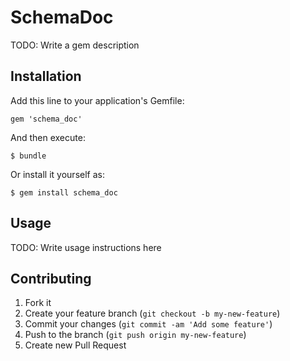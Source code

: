 # SchemaDoc

TODO: Write a gem description

## Installation

Add this line to your application's Gemfile:

    gem 'schema_doc'

And then execute:

    $ bundle

Or install it yourself as:

    $ gem install schema_doc

## Usage

TODO: Write usage instructions here

## Contributing

1. Fork it
2. Create your feature branch (`git checkout -b my-new-feature`)
3. Commit your changes (`git commit -am 'Add some feature'`)
4. Push to the branch (`git push origin my-new-feature`)
5. Create new Pull Request
